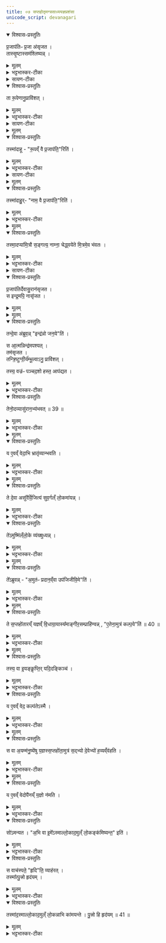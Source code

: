 ```yaml
---
title: ०७ सप्तहोतृमन्त्रसाध्ययज्ञप्रशंसा 
unicode_script: devanagari
---
```


<details open><summary>विश्वास-प्रस्तुतिः</summary>

प्र॒जाप॑तिᳶ प्र॒जा अ॑सृजत ।  
तास्सृ॒ष्टास्सम॑श्लिष्यन्न् ।
</details>

<details><summary>मूलम्</summary>

प्र॒जाप॑तिᳶ प्र॒जा अ॑सृजत ।  
तास्सृ॒ष्टास्सम॑श्लिष्यन्न् ।
</details>

<details><summary>भट्टभास्कर-टीका</summary>

1 प्रजापतिः प्रजा असृजतेत्यादि ॥ प्रजापतिना सृष्टास्सर्वाः प्रजा: समश्लिष्यन् संश्लिष्टा एकीभूता एकरूपेण नाम्ना चाविलक्षणा अभवन् ।
</details>

<details><summary>सायण-टीका</summary>

षष्ठे द्वादशाहदशमेऽहनि होतृमन्त्रा विहिताः । सप्तमे काम्यफलसाधनत्वमभिप्रेत्य सप्तहोतृमन्त्रं प्रशंसितुमुपाख्यानमाह-  

प्रजापतिः प्रजा अंसृजत । ताः सृष्टाः समश्लिष्यन् । ता रूपेणानुप्राविंशत् । तस्मा॑दाहुः । रूपं वै प्र॒जाप॑तिरिति॑ । ता नाम्नाऽनु॒प्राविशत् । तस्मा॑दा॒हुः । नाम वै प्रजापतिरिति । तस्माद॒प्यामित्रौ संगत्य । नाम्ना चेद्ध्वयेते (१) । मित्रमेव भवतः इति ।  


प्रजापतिना याः प्रजाः सृष्टास्ताः सर्वाः संश्लिष्टा अभवन् । रूपविशेषस्य नामविशेषस्य चासृष्टत्वादेकविधैव भूत्वा देवोऽयं मनुष्योऽयं पशुरयमित्येवं विशेषव्यवहारयोग्या नाभूवन् । 
</details>


<details open><summary>विश्वास-प्रस्तुतिः</summary>

ता रू॒पेणानु॒प्रावि॑शत् ।
</details>

<details><summary>मूलम्</summary>

ता रू॒पेणानु॒प्रावि॑शत् ।
</details>

<details><summary>भट्टभास्कर-टीका</summary>

अथ प्रजापतिस्ताः प्रजा रूपेणानुप्राविशत् ।
</details>

<details><summary>सायण-टीका</summary>

तदा प्रजापतिर्विचार्य स्वयमेव रूपविशेषाकारेण नामविशेषाकारेण तासु प्रजासु प्रविष्टः । 
</details>


<details><summary>मूलम्</summary>

तस्मा॑दाहुः ।
रू॒पव्ँ वै प्र॒जाप॑ति॒रिति॑ ।
</details>

<details open><summary>विश्वास-प्रस्तुतिः</summary>

तस्मा॑दाहू - "रू॒पव्ँ वै प्र॒जाप॑ति॒"रिति॑ ।
</details>

<details><summary>मूलम्</summary>

तस्मा॑दाहू - "रू॒पव्ँ वै प्र॒जाप॑ति॒"रिति॑ ।
</details>

<details><summary>भट्टभास्कर-टीका</summary>

गवादीनां यद्यद्विलक्षणं रूपं तेन तेन रूपेण विभक्तात्मा स्वयमेव तासु प्राविशत् तस्माद्रूपं प्रजापतिरित्याहुः ।
</details>

<details><summary>सायण-टीका</summary>

अत एव शास्त्रज्ञा नामरूपयोः सर्ववस्तुव्याप्तिं दृष्ट्वा प्रजापत्यात्मकत्वं तयोराहुः ।  
</details>


<details><summary>मूलम्</summary>

ता नाम्नाऽनु॒ प्रावि॑शत् ।
तस्मा॑दाहुः ।
नाम॒ वै प्र॒जाप॑ति॒रिति॑ ।
</details>

<details open><summary>विश्वास-प्रस्तुतिः</summary>

तस्मा॑दाहु॒र्- "नाम॒ वै प्र॒जाप॑ति॒"रिति॑ ।
</details>

<details><summary>मूलम्</summary>

तस्मा॑दाहु॒र्- "नाम॒ वै प्र॒जाप॑ति॒"रिति॑ ।
</details>

<details><summary>भट्टभास्कर-टीका</summary>

तथा नाम्ना चानुप्राविशत् गौरश्वः खण्डो मुण्ड इत्यादिलक्षणेन नाम्ना विभक्तात्मा स्वयमेव तास्वनु प्रविश्य अतिष्ठत् ।
</details>


<details><summary>मूलम्</summary>

तस्मा॒दप्या॑मि॒त्रौ स॒ङ्गत्य॑ ।
नाम्ना॒ चेद्ध्वये॑ते ॥ 38 ॥  
मि॒त्रमे॒व भ॑वतः ।
</details>

<details open><summary>विश्वास-प्रस्तुतिः</summary>

तस्मा॒दप्या॑मि॒त्रौ स॒ङ्गत्य॒ नाम्ना॒ चेद्ध्वये॑ते मि॒त्रमे॒व भ॑वतः ।
</details>

<details><summary>मूलम्</summary>

तस्मा॒दप्या॑मि॒त्रौ स॒ङ्गत्य॒ नाम्ना॒ चेद्ध्वये॑ते मि॒त्रमे॒व भ॑वतः ।
</details>

<details><summary>भट्टभास्कर-टीका</summary>

तस्मात्पूर्वममित्रावपि अमित्रावेवामित्रौ, स्वार्थिकोण्, अन्तोदात्तत्वं चोपदिश्यते । तौ द्वौ संगत्य परस्परस्य नाम्ना चेदाह्वयेते परस्परं मित्रमेव भवतः, नाम्नः प्रजापतित्वात्तस्य च सर्वमित्रत्वात् । अपिशब्दात् कश्चिदाकारः प्रश्लिष्यते । तदा आकार आख्यातेनान्वीयते । तस्य परेण एकादेशस्वरेणोदात्तत्वं अप्राप्तं व्यत्ययेन भवति ॥
</details>

<details><summary>सायण-टीका</summary>

यस्मान्नाम प्रजापतिरेव तस्मात्पूर्वममित्रावपि द्वौ पुरुषौ कदाचिन्मार्गे ग्रामान्तरे वा संगत्य भो देवदत्त भो यज्ञदत्तेत्येवं तत्तन्नाम्ना परस्परमाह्वयेते चेत्तदानीमेव मित्रौ भवतः । प्रजापतेः सर्वमित्रत्वेन तदात्मकस्य नानो मित्रत्वसंपादकत्वं युक्तम् । अत एव लौकिकाः साप्तपदीनं सख्यमित्याहुः । 
</details>

<details open><summary>विश्वास-प्रस्तुतिः</summary>

प्र॒जाप॑तिर्देवासु॒रान॑सृजत ।  
स इन्द्र॒मपि॒ नासृ॑जत ।  
</details>

<details><summary>मूलम्</summary>

प्र॒जाप॑तिर्देवासु॒रान॑सृजत ।  
स इन्द्र॒मपि॒ नासृ॑जत ।  
</details>


<details><summary>मूलम्</summary>

तन्दे॒वा अ॑ब्रुवन्न् ।
इन्द्र॑न्नो जन॒येति॑ ।
</details>

<details open><summary>विश्वास-प्रस्तुतिः</summary>

तन्दे॒वा अ॑ब्रुव॒न्न्  "इन्द्र॑न्नो जन॒ये"ति॑ ।  

स आ॒त्मन्निन्द्र॑मपश्यत् ।  
तम॑सृजत ।  
तन्त्रि॒ष्टुग्वी॒र्य॑म्भू॒त्वाऽनु॒ प्रावि॑शत् ।

तस्य॒ वज्र॑ᳶ पञ्चद॒शो हस्त॒ आप॑द्यत ।  
</details>

<details><summary>मूलम्</summary>

तन्दे॒वा अ॑ब्रुव॒न्न्  "इन्द्र॑न्नो जन॒ये"ति॑ ।  

स आ॒त्मन्निन्द्र॑मपश्यत् ।  
तम॑सृजत ।  
तन्त्रि॒ष्टुग्वी॒र्य॑म्भू॒त्वाऽनु॒ प्रावि॑शत् ।

तस्य॒ वज्र॑ᳶ पञ्चद॒शो हस्त॒ आप॑द्यत ।  
</details>

<details><summary>भट्टभास्कर-टीका</summary>

2 तस्येत्यादि ॥ पञ्चदशः स्तोमः पञ्चदशावयवो वज्रो भूत्वा तस्येन्द्रस्य हस्ते आपद्यत आगच्छन् ।
</details>

<details open><summary>विश्वास-प्रस्तुतिः</summary>

तेनो॒दय्यासु॑रान॒भ्य॑भवत् ॥ 39 ॥  
</details>

<details><summary>मूलम्</summary>

तेनो॒दय्यासु॑रान॒भ्य॑भवत् ॥ 39 ॥  
</details>

<details><summary>भट्टभास्कर-टीका</summary>

तेनोदय्य उत्पत्य असुरानभ्यभवत् अभिभूतवान् ।
</details>


<details><summary>मूलम्</summary>

य ए॒वव्ँ वेद॑ ।
अ॒भि भ्रातृ॑व्यान्भवति ।
</details>

<details open><summary>विश्वास-प्रस्तुतिः</summary>

य ए॒वव्ँ वेदा॒भि भ्रातृ॑व्यान्भवति ।
</details>

<details><summary>मूलम्</summary>

य ए॒वव्ँ वेदा॒भि भ्रातृ॑व्यान्भवति ।
</details>

<details><summary>भट्टभास्कर-टीका</summary>

य एवमित्यादि । गतम् ॥
</details>


<details><summary>मूलम्</summary>

ते दे॒वा असु॑रैर्वि॒जित्य॑ ।
सु॒व॒र्गल्ँ लो॒कमा॑यन्न् ।
</details>

<details open><summary>विश्वास-प्रस्तुतिः</summary>

ते दे॒वा असु॑रैर्वि॒जित्य॑ सुव॒र्गल्ँ लो॒कमा॑यन्न् ।
</details>

<details><summary>मूलम्</summary>

ते दे॒वा असु॑रैर्वि॒जित्य॑ सुव॒र्गल्ँ लो॒कमा॑यन्न् ।
</details>

<details><summary>भट्टभास्कर-टीका</summary>

3 असुरैर्विजित्येति ॥ असुरव्यावृत्त्या जयं लब्ध्वा स्वर्गं गताः ।
</details>

<details open><summary>विश्वास-प्रस्तुतिः</summary>

ते॑ऽमुष्मि॑ल्ँलो॒के व्य॑ख्षुध्यन्न् ।
</details>

<details><summary>मूलम्</summary>

ते॑ऽमुष्मि॑ल्ँलो॒के व्य॑ख्षुध्यन्न् ।
</details>

<details><summary>भट्टभास्कर-टीका</summary>

तेऽमुष्मिन् परस्मिन् लोके व्यक्षुध्यन् विशेषेण क्षुधिता आसन् ।
</details>


<details><summary>मूलम्</summary>

ते᳚ऽब्रुवन्न् ।
अ॒मुत॑ᳶ प्रदान॒व्ँवा उप॑जिजीवि॒मेति॑ ।
</details>

<details open><summary>विश्वास-प्रस्तुतिः</summary>

ते᳚ऽब्रुवन्न् - "अ॒मुत॑ᳶ प्रदान॒व्ँवा उप॑जिजीवि॒मे"ति॑ ।
</details>

<details><summary>मूलम्</summary>

ते᳚ऽब्रुवन्न् - "अ॒मुत॑ᳶ प्रदान॒व्ँवा उप॑जिजीवि॒मे"ति॑ ।
</details>

<details><summary>भट्टभास्कर-टीका</summary>

अथ देवा अब्रुवन् - अमुतः प्रदानं अमुना मनुष्यलोकेन यत्प्रदीयते तद्वयमुपजीवामः ।
</details>


<details><summary>मूलम्</summary>

ते स॒प्तहो॑तारय्ँ य॒ज्ञव्ँ वि॒धाया॒यास्य᳚म् ।
आ॒ङ्गी॒र॒सम्प्राहि॑ण्वन्न् ।
ए॒तेना॒मुत्र॑ कल्प॒येति॑ ॥ 40 ॥  
</details>

<details open><summary>विश्वास-प्रस्तुतिः</summary>

ते स॒प्तहो॑तारय्ँ यज्ञव्ँ वि॒धाया॒यास्य᳚माङ्गीर॒सम्प्राहि॑ण्वन्न् , "ए॒तेना॒मुत्र॑ कल्प॒ये"ति॑ ॥ 40 ॥  
</details>

<details><summary>मूलम्</summary>

ते स॒प्तहो॑तारय्ँ यज्ञव्ँ वि॒धाया॒यास्य᳚माङ्गीर॒सम्प्राहि॑ण्वन्न् , "ए॒तेना॒मुत्र॑ कल्प॒ये"ति॑ ॥ 40 ॥  
</details>

<details><summary>भट्टभास्कर-टीका</summary>

तस्मादित्थं कुर्म इति मत्वा सप्तहोतारं यज्ञं विधायायास्यं नाम ऋषिं अङ्गिरसोपत्यं प्राहिण्वन् मनुष्यलोके प्रेषितवन्तः । एतेन यज्ञेनामुत्र मनुष्यलोके कल्पय यागसाधनं निर्वर्तय, येन वयं यागद्वारेण क्षुधमपहन्म हति ।
ननु 'तस्मादितः प्रदानं देवा उपजीवन्ति' इत्युक्तं, तत्कथमुच्यते अमुतः प्रदानं वयमुपनीवाम इति? तत्रस्थानां देवानामयं व्यवहारः । तत्रस्था हि मनुष्यलोकममुमाहुः, यत्रस्थास्तम् । दूरस्थासंनिहितवाचित्वाददश्शब्दस्य । उपजिजीविमेति छान्दसो लिट् । अमुतःप्रदानमिति सार्वविभक्तिकस्तसिल् । कृदुत्तरपदप्रकृतिस्वरत्वं बाधित्वा अव्ययपर्वूपदप्रकृतिस्वरत्वम् ॥
</details>


<details><summary>मूलम्</summary>

तस्य॒ वा इ॒यङ्कॢप्तिः॑ ।
यदि॒दङ्किञ्च॑ ।

य ए॒वव्ँ वेद॑ ।
कल्प॑तेऽस्मै ।
</details>

<details open><summary>विश्वास-प्रस्तुतिः</summary>

तस्य॒ वा इ॒यङ्कॢप्ति॒र् यदि॒दङ्किञ्च॑ ।  
</details>

<details><summary>मूलम्</summary>

तस्य॒ वा इ॒यङ्कॢप्ति॒र् यदि॒दङ्किञ्च॑ ।  
</details>

<details><summary>भट्टभास्कर-टीका</summary>

4 तस्य वा इत्यादि ॥ यदिदं मनुष्यलोके यत्किंचिद्दृश्यते पशुमृगधान्यादि तत्सर्वं तस्यायास्यस्यैवेयं कॢप्तिः कल्पना । लिङ्गं च - 'अयास्य उद्गाता' इति ।
</details>

<details open><summary>विश्वास-प्रस्तुतिः</summary>

य ए॒वव्ँ वेद॒ कल्प॑तेऽस्मै ।
</details>

<details><summary>मूलम्</summary>

य ए॒वव्ँ वेद॒ कल्प॑तेऽस्मै ।
</details>

<details><summary>भट्टभास्कर-टीका</summary>

य एवं वेद अस्मै कल्पते अभीष्टभावाय भवत्वयं लोकः, अयं वा सप्तहोता ॥
</details>


<details><summary>मूलम्</summary>

स वा अ॒यम्म॑नु॒ष्ये॑षु य॒ज्ञस्स॒प्तहो॑ता ।
अ॒मुत्र॑ स॒द्भ्यो दे॒वेभ्यो॑ ह॒व्यव्ँव॑हति ।
</details>

<details open><summary>विश्वास-प्रस्तुतिः</summary>

स वा अ॒यम्म॑नु॒ष्ये॑षु य॒ज्ञस्स॒प्तहो॑ता॒मुत्र॑ स॒द्भ्यो दे॒वेभ्यो॑ ह॒व्यव्ँव॑हति ।
</details>

<details><summary>मूलम्</summary>

स वा अ॒यम्म॑नु॒ष्ये॑षु य॒ज्ञस्स॒प्तहो॑ता॒मुत्र॑ स॒द्भ्यो दे॒वेभ्यो॑ ह॒व्यव्ँव॑हति ।
</details>

<details><summary>भट्टभास्कर-टीका</summary>

5 स वा इत्यादि ॥ मनुष्पलोकेऽवतीर्णः सप्तहोता अमुत्र विद्यमानेभ्यो देवेभ्यः हव्यं वहति, यागनिर्वृत्तिहेतुत्वात् ।
</details>


<details><summary>मूलम्</summary>

य ए॒वव्ँ वेद॑ ।
उपै॑नय्ँय॒ज्ञो न॑मति ।
</details>

<details open><summary>विश्वास-प्रस्तुतिः</summary>

य ए॒वव्ँ वेदोपै॑नय्ँ य॒ज्ञो न॑मति ।
</details>

<details><summary>मूलम्</summary>

य ए॒वव्ँ वेदोपै॑नय्ँ य॒ज्ञो न॑मति ।
</details>

<details><summary>भट्टभास्कर-टीका</summary>

एवं वेदितारं यज्ञ उपनमति उपसंप्रानोति, फलाव्यभिचारात् ॥
</details>

<details open><summary>विश्वास-प्रस्तुतिः</summary>

सो॑ऽमन्यत ।
"अ॒भि वा इ॒मे᳚ऽस्माल्लो॒काद॒मुल्ँ लो॒कङ्क॑मिष्यन्त॒" इति॑ ।
</details>

<details><summary>मूलम्</summary>

सो॑ऽमन्यत ।
"अ॒भि वा इ॒मे᳚ऽस्माल्लो॒काद॒मुल्ँ लो॒कङ्क॑मिष्यन्त॒" इति॑ ।
</details>

<details><summary>भट्टभास्कर-टीका</summary>

6 सोमन्यतेत्यादि ॥ एवमित्थमिमं मनुष्यलोकं कॢप्तवानायास्योऽमन्यत - यया मया कृतं, इत्थमिमे सर्वे मनुष्या अनुत्पाद्यैव पुत्रान् अस्मान्मनुष्यलोकात् अमुं लोकं गन्तुमभिकमिष्यन्ते । ततश्च मानुषस्तनुः उच्छिद्यत इति ।
</details>

<details open><summary>विश्वास-प्रस्तुतिः</summary>

स वाच॑स्पते॒ "हृदि"ति॒ व्याह॑रत् ।  
तस्मा᳚त्पु॒त्त्रो हृद॑यम् ।  
</details>

<details><summary>मूलम्</summary>

स वाच॑स्पते॒ "हृदि"ति॒ व्याह॑रत् ।  
तस्मा᳚त्पु॒त्त्रो हृद॑यम् ।  
</details>

<details><summary>भट्टभास्कर-टीका</summary>

'हृत्'16 इति ग्रहप्रतीकं व्याहरत् 'मा दैव्यस्तन्तुश्छेदि मा मनुष्यः'16 इत्यादि च । तस्मात्ततःप्रभृति पुत्र एव पितुर्हृदयमभूत् । पुत्रा एवोत्पाद्याः, न त्वरितेनापुत्रेणैव स्वर्गार्थं यष्टव्यमिति ।
</details>

<details open><summary>विश्वास-प्रस्तुतिः</summary>

तस्मा॑द॒स्माल्लो॒काद॒मुल्ँ लो॒कन्नाभि का॑मयन्ते ।
पु॒त्त्रो हि हृद॑यम् ॥ 41 ॥  
</details>

<details><summary>मूलम्</summary>

तस्मा॑द॒स्माल्लो॒काद॒मुल्ँ लो॒कन्नाभि का॑मयन्ते ।
पु॒त्त्रो हि हृद॑यम् ॥ 41 ॥  
</details>

<details><summary>भट्टभास्कर-टीका</summary>

यस्मादेवं तस्माल्लोकादमुं लोकं त्वरिता नाभिकामयन्ते पुत्रानेव तानुत्पादयन्ति सन्तानवृद्ध्यर्थम् । तदिदमाह - पुत्रो हि हृदयमिति । पितैव पुत्र इति केचित् ॥

इति तैत्तिरीयब्राह्मणे द्वितीयाष्टके द्वितीयप्रपाठके सप्तमोऽनुवाकः ॥  

</details>

